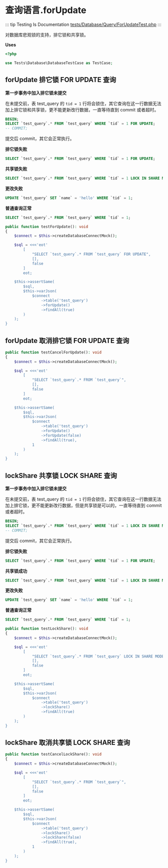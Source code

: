 # 查询语言.forUpdate

::: tip Testing Is Documentation
[tests/Database/Query/ForUpdateTest.php](https://github.com/hunzhiwange/framework/blob/master/tests/Database/Query/ForUpdateTest.php)
:::
    
对数据库悲观锁的支持，排它锁和共享锁。


**Uses**

``` php
<?php

use Tests\Database\DatabaseTestCase as TestCase;
```

## forUpdate 排它锁 FOR UPDATE 查询

**第一步事务中加入排它锁未提交**

在未提交前，表 test_query 的 `tid = 1` 行将会锁住，其它查询在这一行数据无法加上排它锁和共享锁，更不能更新改行数据，一直等待直到 commit 或者超时。

``` sql
BEGIN;
SELECT `test_query`.* FROM `test_query` WHERE `tid` = 1 FOR UPDATE;
-- COMMIT;
```

提交后 commit，其它会正常执行。

**排它锁失败**

``` sql
SELECT `test_query`.* FROM `test_query` WHERE `tid` = 1 FOR UPDATE;
```

**共享锁失败**

``` sql
SELECT `test_query`.* FROM `test_query` WHERE `tid` = 1 LOCK IN SHARE MODE;
```

**更改失败**

``` sql
UPDATE `test_query` SET `name` = 'hello' WHERE `tid` = 1;
```

**普通查询正常**

``` sql
SELECT `test_query`.* FROM `test_query` WHERE `tid` = 1;
```


``` php
public function testForUpdate(): void
{
    $connect = $this->createDatabaseConnectMock();

    $sql = <<<'eot'
        [
            "SELECT `test_query`.* FROM `test_query` FOR UPDATE",
            [],
            false
        ]
        eot;

    $this->assertSame(
        $sql,
        $this->varJson(
            $connect
                ->table('test_query')
                ->forUpdate()
                ->findAll(true)
        )
    );
}
```
    
## forUpdate 取消排它锁 FOR UPDATE 查询

``` php
public function testCancelForUpdate(): void
{
    $connect = $this->createDatabaseConnectMock();

    $sql = <<<'eot'
        [
            "SELECT `test_query`.* FROM `test_query`",
            [],
            false
        ]
        eot;

    $this->assertSame(
        $sql,
        $this->varJson(
            $connect
                ->table('test_query')
                ->forUpdate()
                ->forUpdate(false)
                ->findAll(true),
            1
        )
    );
}
```
    
## lockShare 共享锁 LOCK SHARE 查询

**第一步事务中加入排它锁未提交**

在未提交前，表 test_query 的 `tid = 1` 行将会锁住，其它查询在这一行数据无法加上排它锁，更不能更新改行数据，但是共享锁是可以的，一直等待直到 commit 或者超时。

``` sql
BEGIN;
SELECT `test_query`.* FROM `test_query` WHERE `tid` = 1 LOCK IN SHARE MODE;
-- COMMIT;
```

提交后 commit，其它会正常执行。

**排它锁失败**

``` sql
SELECT `test_query`.* FROM `test_query` WHERE `tid` = 1 FOR UPDATE;
```

**共享锁成功**

``` sql
SELECT `test_query`.* FROM `test_query` WHERE `tid` = 1 LOCK IN SHARE MODE;
```

**更改失败**

``` sql
UPDATE `test_query` SET `name` = 'hello' WHERE `tid` = 1;
```

**普通查询正常**

``` sql
SELECT `test_query`.* FROM `test_query` WHERE `tid` = 1;
```


``` php
public function testLockShare(): void
{
    $connect = $this->createDatabaseConnectMock();

    $sql = <<<'eot'
        [
            "SELECT `test_query`.* FROM `test_query` LOCK IN SHARE MODE",
            [],
            false
        ]
        eot;

    $this->assertSame(
        $sql,
        $this->varJson(
            $connect
                ->table('test_query')
                ->lockShare()
                ->findAll(true)
        )
    );
}
```
    
## lockShare 取消共享锁 LOCK SHARE 查询

``` php
public function testCancelLockShare(): void
{
    $connect = $this->createDatabaseConnectMock();

    $sql = <<<'eot'
        [
            "SELECT `test_query`.* FROM `test_query`",
            [],
            false
        ]
        eot;

    $this->assertSame(
        $sql,
        $this->varJson(
            $connect
                ->table('test_query')
                ->lockShare()
                ->lockShare(false)
                ->findAll(true),
            1
        )
    );
}
```